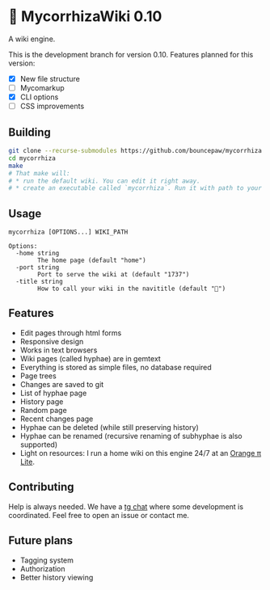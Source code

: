 # 🍄 MycorrhizaWiki 0.10
A wiki engine.

This is the development branch for version 0.10. Features planned for this version:
* [x] New file structure
* [ ] Mycomarkup
* [x] CLI options
* [ ] CSS improvements

## Building
```sh
git clone --recurse-submodules https://github.com/bouncepaw/mycorrhiza
cd mycorrhiza
make
# That make will:
# * run the default wiki. You can edit it right away.
# * create an executable called `mycorrhiza`. Run it with path to your wiki.
```

## Usage
```
mycorrhiza [OPTIONS...] WIKI_PATH

Options:
  -home string
        The home page (default "home")
  -port string
        Port to serve the wiki at (default "1737")
  -title string
        How to call your wiki in the navititle (default "🍄")
```

## Features
* Edit pages through html forms
* Responsive design
* Works in text browsers
* Wiki pages (called hyphae) are in gemtext
* Everything is stored as simple files, no database required
* Page trees
* Changes are saved to git
* List of hyphae page
* History page
* Random page
* Recent changes page
* Hyphae can be deleted (while still preserving history)
* Hyphae can be renamed (recursive renaming of subhyphae is also supported)
* Light on resources: I run a home wiki on this engine 24/7 at an [Orange π Lite](http://www.orangepi.org/orangepilite/).

## Contributing
Help is always needed. We have a [tg chat](https://t.me/mycorrhizadev) where some development is coordinated. Feel free to open an issue or contact me.

## Future plans
* Tagging system
* Authorization
* Better history viewing
